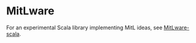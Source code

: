 # MitLware


For an experimental Scala library implementing MitL ideas, see [MitLware-scala](https://github.com/JerrySwan/MitLware-scala).

